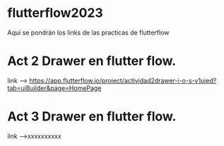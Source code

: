 # flutterflow2023
Aquí se pondrán los links de las practicas de flutterflow

# Act 2 Drawer en flutter flow.
link --> https://app.flutterflow.io/project/actividad2drawer-i-o-s-v1ujed?tab=uiBuilder&page=HomePage

# Act 3 Drawer en flutter flow.
link -->xxxxxxxxxx
